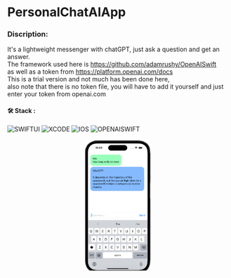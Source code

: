 # PersonalChatAIApp

### Discription:
It's a lightweight messenger with chatGPT, just ask a question and get an answer.</br>The framework used here is https://github.com/adamrushy/OpenAISwift
</br>as well as a token from https://platform.openai.com/docs</br>
This is a trial version and not much has been done here,</br>also note that there is no token file, you will have to add it yourself and just enter your token from openai.com

#### :hammer_and_wrench: Stack :

![SWIFTUI](https://img.shields.io/badge/-SWIFTUI-blue)
![XCODE](https://img.shields.io/badge/-XCODE-blueviolet)
![IOS](https://img.shields.io/badge/-iOS-blue)
![OPENAISWIFT](https://img.shields.io/badge/-OPENAISWIFT-orange)


<p align="center">
<img src="Screenshot2.png" width="150" height="300"/>                                                                                                                                  
</p>



